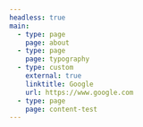 ```yaml
---
headless: true
main:
  - type: page
    page: about
  - type: page
    page: typography
  - type: custom
    external: true
    linktitle: Google
    url: https://www.google.com
  - type: page
    page: content-test
---
```

